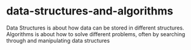 # data-structures-and-algorithms
Data Structures is about how data can be stored in different structures. Algorithms is about how to solve different problems, often by searching through and manipulating data structures
